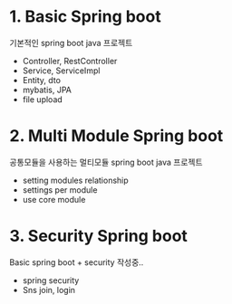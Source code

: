 # 1. Basic Spring boot
기본적인 spring boot java 프로젝트
- Controller, RestController
- Service, ServiceImpl
- Entity, dto
- mybatis, JPA
- file upload 

# 2. Multi Module Spring boot
공통모듈을 사용하는 멀티모듈 spring boot java 프로젝트
- setting modules relationship
- settings per module
- use core module
  
# 3. Security Spring boot
Basic spring boot + security 작성중..
- spring security
- Sns join, login
